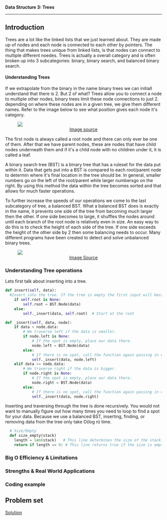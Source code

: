 **Data Structure 3: Trees**


---

## **Introduction**

Trees are a lot like the linked lists that we just learned about. They are made up of nodes and each node is connected to each other by pointers. The thing that makes trees unique from linked lists, is that nodes can connect to multiple different noedes. Trees is actually a overall category and is often broken up into 3 subcategories: binary, binary search, and balanced binary search.

#### Understanding Trees
If we extrapolate from the binary in the name binary trees we can initiall understand that there is 2. But 2 of what? Trees allow you to connect a node to multiple other nodes, binary trees limit these node connections to just 2. depending on where these nodes are in a given tree, we give them different names. Refer to the image below to see what position gives each node it's category.

<!-- Stack image -->
<figure>
<img src="https://scaler.com/topics/images/tree-data-structure-terminologies.webp">
<figcaption align= "center"> <a href="https://www.scaler.com/topics/data-structures/tree-data-structure/">Image source</a></figcaption>
</figure>

The first node is always called a root node and there can only ever be one of them. After that we have parent nodes, these are nodes that have child nodes underneath them and if it's a child node with no children under it, it is called a leaf.

A binary search tree (BST) is a binary tree that has a ruleset for the data put within it. Data that gets put into a BST is compared to each root/parent node to determin where it's final location in the tree should be. In general, smaller numbers go on the left of the root/parent while larger numbersgo on the right. By using this method the data within the tree becomes sorted and that allows for much faster operations.

To further increase the speeds of our operations we come to the last subcategory of tree, a balanced BST. What a balanced BST does is exactly in the name, it prevents one side of the tree from becoming much larger then the other. If one side becomes to large, it shuffles the nodes around until each branch of the root node is relatively even in size. An easy way to do this is to check the height of each side of the tree. If one side exceeds the height of the other side by 2 then some balancing needs to occur. Many different programs have been created to detect and solve unbalanced binary trees.

<figure>
<img src="https://stanford.edu/class/archive/cs/cs106b/cs106b.1158/images/balanced-tree-figure.png">
<figcaption align = "center"> <a href="https://stanford.edu/class/archive/cs/cs106b/cs106b.1158/preview-balanced-tree.shtml">Image Source</a></figcaption>
</figure>

### Understanding Tree operations
Lets first talk about inserting into a tree.


```python
def insert(self, data):
  #Insert into the tree. If the tree is empty the first input will become the root.
	if self.root is None:
		self.root = BST.Node(data)
	else:
		self._insert(data, self.root)  # Start at the root

def _insert(self, data, node):
	if data < node.data:
		# We traverse left if the data is smaller.
		if node.left is None:
			# If the spot is empty, place our data there.
			node.left = BST.Node(data)
		else:
			# If there is no spot, call the function again passing in our current location.
			self._insert(data, node.left)
	elif data >= node.data:
		# We traverse right if the data is bigger.
		if node.right is None:
			# If the spot is empty, place our data there.
			node.right = BST.Node(data)
		else:
			# If there is no spot, call the function again passing in our current location.
			self._insert(data, node.right)
```

Inserting and traversing through the tree is done recursively. You would not want to manually figure out how many times you need to loop to find a spot for your data. Because we use a balanced BST, inserting, finding, or removing data from the tree only take O(log n) time. 


```python
  # Size/Empty
  def size_empty(stack)
    length = len(stack)   # This line determines the size of the stack.
    return if length == 0: # This line returns true if the size is empty.
```

### Big O Efficiency & Limitations



### Strengths & Real World Applications



### Coding example




## Problem set


[Solution](TreeAnswers.md)
